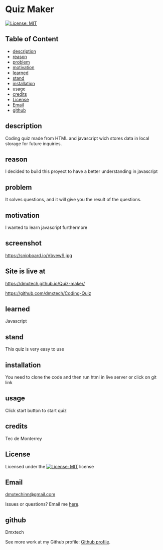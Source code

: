 
  # Quiz Maker

   [![License: MIT](https://img.shields.io/badge/License-MIT-yellow.svg)](https://opensource.org/licenses/MIT)

  ## Table of Content
  
  - [description](#description)
  - [reason](#reason)
  - [problem](#problem)
  - [motivation](#motivation)
  - [learned](#learned)
  - [stand](#stand)
  - [installation](#installation)
  - [usage](#usage)
  - [credits](#credits)
  - [License](#License)
  - [Email](#Email)
  - [github](#github)

  ## description
  Coding quiz made from HTML and javascript wich stores data in local storage for future inquiries. 

  ## reason
  I decided to build this proyect to have a better understanding in javascript

  ## problem
  It solves questions, and it will give you the result of the questions. 

  ## motivation
  I wanted to learn javascript furthermore
  
  ## screenshot

  https://snipboard.io/VbvewS.jpg
  ## Site is live at 
  
  https://dmxtech.github.io/Quiz-maker/

  https://github.com/dmxtech/Coding-Quiz
  ## learned
  Javascript

  ## stand
  This quiz is very easy to use 

  ## installation
  You need to clone the code and then run html in live server or click on git link

  ## usage
  Click start button to start quiz

  ## credits
  Tec de Monterrey

  ## License
  Licensed under the [![License: MIT](https://img.shields.io/badge/License-MIT-yellow.svg)](https://opensource.org/licenses/MIT) license

  ## Email
  dmxtechinn@gmail.com

  Issues or questions? Email me [here](mailto:dmxtechinn@gmail.com).

  ## github
  Dmxtech

  
 See more work at my Github profile: [Github profile](https://github.com/Dmxtech).
